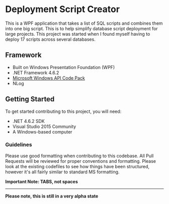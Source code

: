 # Deployment Script Creator
This is a WPF application that takes a list of SQL scripts and combines them into one big script. This is to help simplify database script deployment for large projects. This project was started when I found myself having to deploy 17 scripts across several databases.

## Framework
- Built on Windows Presentation Foundation (WPF)
- .NET Framework 4.6.2
- [Microsoft Windows API Code Pack](https://github.com/aybe/Windows-API-Code-Pack-1.1)
- NLog

## Getting Started
To get started contributing to this project, you will need:
- .NET 4.6.2 SDK
- Visual Studio 2015 Community
- A Windows-based computer

### Guidelines
Please use good formatting when contributing to this codebase. All Pull Requests will be reviewed for proper conventions and formatting. Please look at the existing codefiles to see how things have been structured, however it's all fairly similar to standard MS formatting. 

__Important Note: TABS, not spaces__

----------
__Please note, this is still in a very alpha state__ 